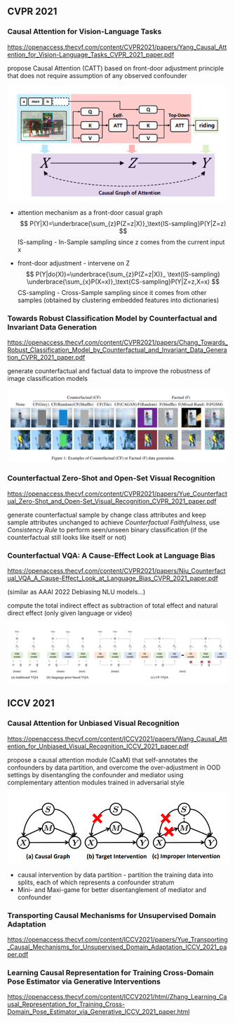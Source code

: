## CVPR 2021

### Causal Attention for Vision-Language Tasks

https://openaccess.thecvf.com/content/CVPR2021/papers/Yang_Causal_Attention_for_Vision-Language_Tasks_CVPR_2021_paper.pdf

propose Causal Attention (CATT) based on front-door adjustment principle that does not require assumption of any observed confounder

![1647256897315](https://github.com/ZigeW/Causality-in-CV/raw/main/images/1647256897315.png)

- attention mechanism as a front-door casual graph
  $$
  P(Y|X)=\underbrace{\sum_{z}P(Z=z|X)}_\text{IS-sampling}P(Y|Z=z)
  $$
  IS-sampling - In-Sample sampling since z comes from the current input x

- front-door adjustment - intervene on Z
  $$
  P(Y|do(X))=\underbrace{\sum_{z}P(Z=z|X)}_ \text{IS-sampling} \underbrace{\sum_{x}P(X=x)}_\text{CS-sampling}P(Y|Z=z,X=x)
  $$
  CS-sampling - Cross-Sample sampling since it comes from other samples (obtained by clustering embedded features into dictionaries)

### Towards Robust Classification Model by Counterfactual and Invariant Data Generation

https://openaccess.thecvf.com/content/CVPR2021/papers/Chang_Towards_Robust_Classification_Model_by_Counterfactual_and_Invariant_Data_Generation_CVPR_2021_paper.pdf

generate counterfactual and factual data to improve the robustness of image classification models

![1647258419695](https://github.com/ZigeW/Causality-in-CV/raw/main/images/1647258419695.png)

### Counterfactual Zero-Shot and Open-Set Visual Recognition

https://openaccess.thecvf.com/content/CVPR2021/papers/Yue_Counterfactual_Zero-Shot_and_Open-Set_Visual_Recognition_CVPR_2021_paper.pdf

generate counterfactual sample by change class attributes and keep sample attributes unchanged to achieve *Counterfactual Faithfulness*, use *Consistency Rule* to perform seen/unseen binary classification  (if the counterfactual still looks like itself or not)

### Counterfactual VQA: A Cause-Effect Look at Language Bias

https://openaccess.thecvf.com/content/CVPR2021/papers/Niu_Counterfactual_VQA_A_Cause-Effect_Look_at_Language_Bias_CVPR_2021_paper.pdf

(similar as AAAI 2022 Debiasing NLU models...)

compute the total indirect effect as subtraction of total effect and natural direct effect (only given language or video)

![1647259795621](https://github.com/ZigeW/Causality-in-CV/raw/main/images/1647259795621.png)



## ICCV 2021

### Causal Attention for Unbiased Visual Recognition

https://openaccess.thecvf.com/content/ICCV2021/papers/Wang_Causal_Attention_for_Unbiased_Visual_Recognition_ICCV_2021_paper.pdf

propose a causal attention module (CaaM) that self-annotates the confounders by data partition, and overcome the over-adjustment in OOD settings by disentangling the confounder and mediator using complementary attention modules trained in adversarial style

![1647415964554](https://github.com/ZigeW/Causality-in-CV/raw/main/images/1647415964554.png)

- causal intervention by data partition - partition the training data into splits, each of which represents a confounder stratum
- Mini- and Maxi-game for better disentanglement of mediator and confounder

### Transporting Causal Mechanisms for Unsupervised Domain Adaptation

https://openaccess.thecvf.com/content/ICCV2021/papers/Yue_Transporting_Causal_Mechanisms_for_Unsupervised_Domain_Adaptation_ICCV_2021_paper.pdf

### Learning Causal Representation for Training Cross-Domain Pose Estimator via Generative Interventions

https://openaccess.thecvf.com/content/ICCV2021/html/Zhang_Learning_Causal_Representation_for_Training_Cross-Domain_Pose_Estimator_via_Generative_ICCV_2021_paper.html